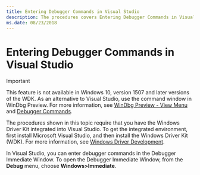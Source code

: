 ```yaml
---
title: Entering Debugger Commands in Visual Studio
description: The procedures covers Entering Debugger Commands in Visual Studio.
ms.date: 08/23/2018
---
```


# Entering Debugger Commands in Visual Studio

> [!IMPORTANT]
> This feature is not available in Windows 10, version 1507 and later versions of the WDK.
> As an alternative to Visual Studio, use the command window in WinDbg Preview. For more information, see [WinDbg Preview - View Menu](windbg-view-preview.md) and [Debugger Commands](debugger-commands.md).
>

The procedures shown in this topic require that you have the Windows Driver Kit integrated into Visual Studio. To get the integrated environment, first install Microsoft Visual Studio, and then install the Windows Driver Kit (WDK). For more information, see [Windows Driver Development](../index.yml).

In Visual Studio, you can enter debugger commands in the Debugger Immediate Window. To open the Debugger Immediate Window, from the **Debug** menu, choose **Windows&gt;Immediate**.
